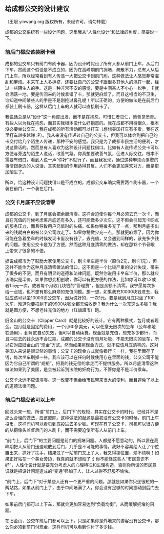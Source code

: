 

## 给成都公交的设计建议

（王垠 yinwang.org 版权所有，未经许可，请勿转载）

成都的公交系统有一些设计问题，这里我从“人性化设计”和法律的角度，简要说一下。

### 前后门都应该装刷卡器

成都的公交车只有前门有刷卡器，因为设计时假设了所有人都从前门上车，从后门下车。然而这个假设是不成立的，因为在高峰期前门拥堵，疏散不力，总有人从后门上车，所以经常看到有人传递一大把公交卡到前门刷。这种做法让人感觉非常混乱和麻烦。本来车上人多拥挤，还要让自己的公交卡跟很多其他人的混在一起，经过一些陌生人的手。这是一种非常不安的感觉，要是中间某人不小心一松手，卡就会洒落一地。要是传回来的时候拿错了卡，那就更麻烦了。而且这相当的不卫生，谁知道中间某些人的手是不是刚挖过鼻孔呢！所以正确的，方便的做法是在前后门都装上刷卡器，这样从后门上车的人就可以直接刷卡了。

我说话总是从“设计”这一角度出发，而不是在抱怨，可惜仁者见仁，愤青见愤青。有些人以为我在抱怨，而其实我根本没什么好抱怨的。我在成都不用待很久，根本没必要坐公交车，我在成都的所有活动都可以打车（想想美国打车有多贵，我在这里打车越多越赚 :P）。我从来没有传递过自己的公交卡，但我可以体会到把自己的卡交付给几个陌生人传递，那种不安的感觉。我只是为了成都市民生活的便利，才说这番话的。然而总有人喜欢为这种设计问题找借口。比如有人说传递公交卡可以方便与旁边的陌生人说话，改善气氛。你真想要改善气氛，促进人际交往，根本不需要有借口，看到人说一声“你好”不就行了。而且我发现，通过这种麻烦而累赘的事情跟身边的人说话，其实起到的作用适得其反。人们不会更加喜欢对方，而是更加陌生了。

所以，给这种设计问题找借口是不成立的。成都公交车确实需要两个刷卡器，一个装在前门，一个装在后门。

### 公交卡月底不应该清零

成都的公交卡，到了月底会把余额清零。这样会迫使你每个月必须去充一次卡，而且在充值的时候考虑离月底还有多久，还可能做多少次车。这不但会引起充卡网点的服务压力，而且导致用户充值时的头痛。如果你稍微多充了一点，那到月底多出来的钱就白白的被公交公司收走了。如果你稍微少充一点，那就更麻烦了，因为你可能在急着坐车的时候发现卡里没有钱了，去充值，又会遇到同样的，该充多少钱的问题。使用公交卡是为了方便，然而这种月底清零的做法，却在那12个节骨眼上带来了很多的不便。

据说成都市为了鼓励大家使用公交卡，刷卡坐车是半价（原价2元，刷卡1元），但这并不能作为这种月底清零做法的借口。这不但是一个比较严重的设计失误，带来了很多的不便，而且有明显的道德和法律问题。既然你说用卡坐车半价，那么就应该确实是半价。如果你想变相创收，你可以有更方便的作法，比如你可以收1.2或者1.5元一次，或者每个月收几块钱的“管理费”，但是余额不清零。我宁愿每次多给一点钱，也不想有那么麻烦的充值问题。想一想，如果我充10000块钱进去，我就应该可以坐10000次公交车，因为说好的，一次1元。要是我到月底只坐了100次车，难道你要把剩下的9900块钱全都无偿收走？我为什么一次充这么多钱？我就是图方便，不想老往充值的地方（红旗超市）跑。

旧金山的公交卡（Clipper Card）就是比较好的设计。它有两种模式，包月或者现金。包月就是固定的费用，一个月60多美元，可以任意无限次的坐车（公车和地铁通用），到月底自动失效，但可以自动续费。现金就是充值，想充多少都行，而且冲进去的钱永远不会过期。成都的公交卡没有包月功能，不能无限次的坐车，所以它对应旧金山的“现金”方式。然而如果照现金方式，就不应该月底清零的。这对美国人来说是很显然的事情：公交卡的现金方式就像银行卡一样，我在里面存了钱，每次坐车刷掉一些。我应该可以在任何时候使用存在里面的钱，公交公司不能因为它自己所谓的“规矩”，把我的钱无偿的拿走而不提供服务。所以月底清零这种做法如果到了美国，是会被起诉到法院的奸商行为，不管你是不是半价乘车。

公交卡永远不应该清零。这一改变不但会给市民带来很大的便利，而且避免了以上的道德法律问题。

### 前后门都应该可以上车

回过头来一想，所谓“前门上，后门下”的规矩，其实在公交卡的时代，已经并不是那么合理的做法，应该废除。这种做法的起源是最初没有公交卡的时候，前门上车投币，这样司机可以看见到底投进去多少钱。可现在有了公交卡，司机可以很方便的从摄像头监督后门的人刷卡，而不需要迫使所有人从前门上车。

“前门上，后门下”的主要问题是前门的拥堵问题。人都是不愿意动的，所以要在高峰期把人从前门迅速疏散到后门，几乎是不可能的事情。我好不容易给人让了个位置出来，抓好了扶手，结果过了一站前门又上了人，我又得挪位置，烦不烦啊！如果正好站在一个美女旁边，我真的就不想动了 :) 你不能怪这些人“市民意识不好”，人性化设计就是要充分考虑人的心理特征和生理构造，否则你所谓的市民意识就是把设计问题造成的“变通”强加于人，让人过得不舒服不愉快。

“前门上，后门下”对于某些人还有一个更严重的问题。那就是如果你只坐很短的一两站路，如果从前门上了，由于中间堵满了人，你会没有足够的时间挪动到后门去下车。

如果前后门都可以上下车，那就会更加容易达到“负载均衡”，从而缓解拥堵的问题。

在旧金山，公交车前后门都可以上下。只是如果你是外地来的游客没有公交卡，那么你必须到前门付现金，这样司机可以看到你付了多少钱。

